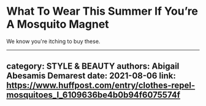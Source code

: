 # What To Wear This Summer If You’re A Mosquito Magnet

We know you're itching to buy these.

---
category: STYLE & BEAUTY
authors: Abigail Abesamis Demarest
date: 2021-08-06
link: https://www.huffpost.com/entry/clothes-repel-mosquitoes_l_6109636be4b0b94f6075574f
---
